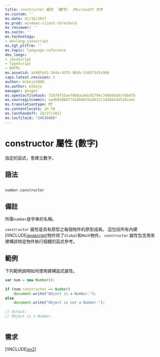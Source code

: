 ```yaml
---
title: constructor 屬性 （數字） |Microsoft 文件
ms.custom: ''
ms.date: 01/18/2017
ms.prod: windows-client-threshold
ms.reviewer: ''
ms.suite: ''
ms.technology:
- devlang-javascript
ms.tgt_pltfrm: ''
ms.topic: language-reference
dev_langs:
- JavaScript
- TypeScript
- DHTML
ms.assetid: a348fe53-1b4a-42f5-964b-53d57342c906
caps.latest.revision: 2
author: mikejo5000
ms.author: mikejo
manager: ghogen
ms.openlocfilehash: 72679f55aef9b0ac8dc01794c7460dbd8cf0bdf8
ms.sourcegitcommit: aadb9588877418b8b55a5612c1d3842d4520ca4c
ms.translationtype: MT
ms.contentlocale: zh-TW
ms.lasthandoff: 10/27/2017
ms.locfileid: "24636068"
---
```

# <a name="constructor-property-number"></a>constructor 屬性 (數字)
指定的函式，會建立數字。  
  
## <a name="syntax"></a>語法  
  
```  
  
number.constructor  
```  
  
## <a name="remarks"></a>備註  
 所需`number`是字串的名稱。  
  
 `constructor` 屬性是具有原型之每個物件的原型成員。 這包括所有內建[!INCLUDE[javascript](../../javascript/includes/javascript-md.md)]物件除了`Global`和`Math`物件。 `constructor` 屬性包含用來建構該特定物件執行個體的函式參考。  
  
## <a name="example"></a>範例  
 下列範例說明如何使用建構函式屬性。  
  
```JavaScript  
var num = new Number();  
  
if (num.constructor == Number)  
    document.write("Object is a Number.");  
else  
    document.write("Object is not a Number.");  
  
// Output:  
// Object is a Number.  
  
```  
  
## <a name="requirements"></a>需求  
 [!INCLUDE[jsv2](../../javascript/reference/includes/jsv2-md.md)]
